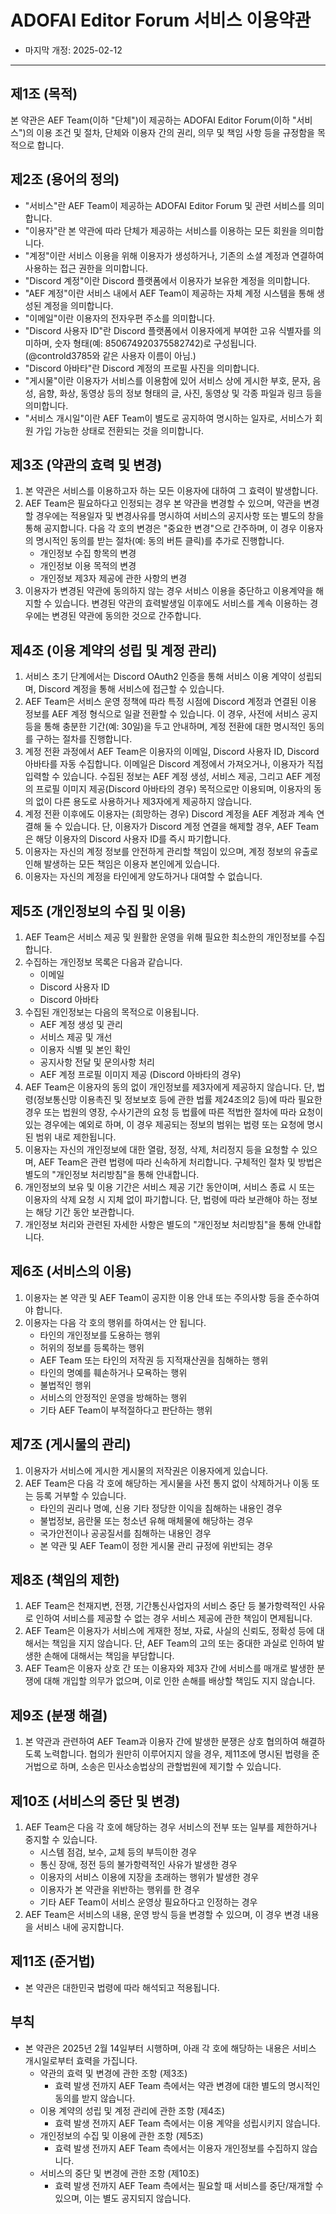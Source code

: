 # ADOFAI Editor Forum 서비스 이용약관
* 마지막 개정: 2025-02-12

---

## **제1조 (목적)**
본 약관은 AEF Team(이하 "단체")이 제공하는 ADOFAI Editor Forum(이하 "서비스")의 이용 조건 및 절차, 단체와 이용자 간의 권리, 의무 및 책임 사항 등을 규정함을 목적으로 합니다.

## **제2조 (용어의 정의)**
- "서비스"란 AEF Team이 제공하는 ADOFAI Editor Forum 및 관련 서비스를 의미합니다.
- "이용자"란 본 약관에 따라 단체가 제공하는 서비스를 이용하는 모든 회원을 의미합니다.
- "계정"이란 서비스 이용을 위해 이용자가 생성하거나, 기존의 소셜 계정과 연결하여 사용하는 접근 권한을 의미합니다.
- "Discord 계정"이란 Discord 플랫폼에서 이용자가 보유한 계정을 의미합니다.
- "AEF 계정"이란 서비스 내에서 AEF Team이 제공하는 자체 계정 시스템을 통해 생성된 계정을 의미합니다.
- "이메일"이란 이용자의 전자우편 주소를 의미합니다.
- "Discord 사용자 ID"란 Discord 플랫폼에서 이용자에게 부여한 고유 식별자를 의미하며, 숫자 형태(예: 850674920375582742)로 구성됩니다. (@controld3785와 같은 사용자 이름이 아님.)
- "Discord 아바타"란 Discord 계정의 프로필 사진을 의미합니다.
- "게시물"이란 이용자가 서비스를 이용함에 있어 서비스 상에 게시한 부호, 문자, 음성, 음향, 화상, 동영상 등의 정보 형태의 글, 사진, 동영상 및 각종 파일과 링크 등을 의미합니다.
- "서비스 개시일"이란 AEF Team이 별도로 공지하여 명시하는 일자로, 서비스가 회원 가입 가능한 상태로 전환되는 것을 의미합니다.

## **제3조 (약관의 효력 및 변경)**
1. 본 약관은 서비스를 이용하고자 하는 모든 이용자에 대하여 그 효력이 발생합니다.
2. AEF Team은 필요하다고 인정되는 경우 본 약관을 변경할 수 있으며, 약관을 변경할 경우에는 적용일자 및 변경사유를 명시하여 서비스의 공지사항 또는 별도의 창을 통해 공지합니다. 다음 각 호의 변경은 "중요한 변경"으로 간주하며, 이 경우 이용자의 명시적인 동의를 받는 절차(예: 동의 버튼 클릭)를 추가로 진행합니다.
    - 개인정보 수집 항목의 변경
    - 개인정보 이용 목적의 변경
    - 개인정보 제3자 제공에 관한 사항의 변경
3. 이용자가 변경된 약관에 동의하지 않는 경우 서비스 이용을 중단하고 이용계약을 해지할 수 있습니다. 변경된 약관의 효력발생일 이후에도 서비스를 계속 이용하는 경우에는 변경된 약관에 동의한 것으로 간주합니다.

## **제4조 (이용 계약의 성립 및 계정 관리)**
1. 서비스 초기 단계에서는 Discord OAuth2 인증을 통해 서비스 이용 계약이 성립되며, Discord 계정을 통해 서비스에 접근할 수 있습니다.
2. AEF Team은 서비스 운영 정책에 따라 특정 시점에 Discord 계정과 연결된 이용 정보를 AEF 계정 형식으로 일괄 전환할 수 있습니다. 이 경우, 사전에 서비스 공지 등을 통해 충분한 기간(예: 30일)을 두고 안내하며, 계정 전환에 대한 명시적인 동의를 구하는 절차를 진행합니다.
3. 계정 전환 과정에서 AEF Team은 이용자의 이메일, Discord 사용자 ID, Discord 아바타를 자동 수집합니다. 이메일은 Discord 계정에서 가져오거나, 이용자가 직접 입력할 수 있습니다. 수집된 정보는 AEF 계정 생성, 서비스 제공, 그리고 AEF 계정의 프로필 이미지 제공(Discord 아바타의 경우) 목적으로만 이용되며, 이용자의 동의 없이 다른 용도로 사용하거나 제3자에게 제공하지 않습니다.
4. 계정 전환 이후에도 이용자는 (희망하는 경우) Discord 계정을 AEF 계정과 계속 연결해 둘 수 있습니다. 단, 이용자가 Discord 계정 연결을 해제할 경우, AEF Team은 해당 이용자의 Discord 사용자 ID를 즉시 파기합니다.
5. 이용자는 자신의 계정 정보를 안전하게 관리할 책임이 있으며, 계정 정보의 유출로 인해 발생하는 모든 책임은 이용자 본인에게 있습니다.
6. 이용자는 자신의 계정을 타인에게 양도하거나 대여할 수 없습니다.

## **제5조 (개인정보의 수집 및 이용)**
1. AEF Team은 서비스 제공 및 원활한 운영을 위해 필요한 최소한의 개인정보를 수집합니다.
2. 수집하는 개인정보 목록은 다음과 같습니다.
    - 이메일
    - Discord 사용자 ID
    - Discord 아바타
3. 수집된 개인정보는 다음의 목적으로 이용됩니다.
    - AEF 계정 생성 및 관리
    - 서비스 제공 및 개선
    - 이용자 식별 및 본인 확인
    - 공지사항 전달 및 문의사항 처리
    - AEF 계정 프로필 이미지 제공 (Discord 아바타의 경우)
4. AEF Team은 이용자의 동의 없이 개인정보를 제3자에게 제공하지 않습니다. 단, 법령(정보통신망 이용촉진 및 정보보호 등에 관한 법률 제24조의2 등)에 따라 필요한 경우 또는 법원의 영장, 수사기관의 요청 등 법률에 따른 적법한 절차에 따라 요청이 있는 경우에는 예외로 하며, 이 경우 제공되는 정보의 범위는 법령 또는 요청에 명시된 범위 내로 제한됩니다.
5. 이용자는 자신의 개인정보에 대한 열람, 정정, 삭제, 처리정지 등을 요청할 수 있으며, AEF Team은 관련 법령에 따라 신속하게 처리합니다. 구체적인 절차 및 방법은 별도의 "개인정보 처리방침"을 통해 안내합니다.
6. 개인정보의 보유 및 이용 기간은 서비스 제공 기간 동안이며, 서비스 종료 시 또는 이용자의 삭제 요청 시 지체 없이 파기합니다. 단, 법령에 따라 보관해야 하는 정보는 해당 기간 동안 보관합니다.
7. 개인정보 처리와 관련된 자세한 사항은 별도의 "개인정보 처리방침"을 통해 안내합니다.

## **제6조 (서비스의 이용)**
1. 이용자는 본 약관 및 AEF Team이 공지한 이용 안내 또는 주의사항 등을 준수하여야 합니다.
2. 이용자는 다음 각 호의 행위를 하여서는 안 됩니다.
    - 타인의 개인정보를 도용하는 행위
    - 허위의 정보를 등록하는 행위
    - AEF Team 또는 타인의 저작권 등 지적재산권을 침해하는 행위
    - 타인의 명예를 훼손하거나 모욕하는 행위
    - 불법적인 행위
    - 서비스의 안정적인 운영을 방해하는 행위
    - 기타 AEF Team이 부적절하다고 판단하는 행위


## **제7조 (게시물의 관리)**
1. 이용자가 서비스에 게시한 게시물의 저작권은 이용자에게 있습니다.
2. AEF Team은 다음 각 호에 해당하는 게시물을 사전 통지 없이 삭제하거나 이동 또는 등록 거부할 수 있습니다.
    - 타인의 권리나 명예, 신용 기타 정당한 이익을 침해하는 내용인 경우
    - 불법정보, 음란물 또는 청소년 유해 매체물에 해당하는 경우
    - 국가안전이나 공공질서를 침해하는 내용인 경우
    - 본 약관 및 AEF Team이 정한 게시물 관리 규정에 위반되는 경우

## **제8조 (책임의 제한)**
1. AEF Team은 천재지변, 전쟁, 기간통신사업자의 서비스 중단 등 불가항력적인 사유로 인하여 서비스를 제공할 수 없는 경우 서비스 제공에 관한 책임이 면제됩니다.
2. AEF Team은 이용자가 서비스에 게재한 정보, 자료, 사실의 신뢰도, 정확성 등에 대해서는 책임을 지지 않습니다. 단, AEF Team의 고의 또는 중대한 과실로 인하여 발생한 손해에 대해서는 책임을 부담합니다.
3. AEF Team은 이용자 상호 간 또는 이용자와 제3자 간에 서비스를 매개로 발생한 분쟁에 대해 개입할 의무가 없으며, 이로 인한 손해를 배상할 책임도 지지 않습니다.

## **제9조 (분쟁 해결)**
1. 본 약관과 관련하여 AEF Team과 이용자 간에 발생한 분쟁은 상호 협의하여 해결하도록 노력합니다. 협의가 원만히 이루어지지 않을 경우, 제11조에 명시된 법령을 준거법으로 하며, 소송은 민사소송법상의 관할법원에 제기할 수 있습니다.

## **제10조 (서비스의 중단 및 변경)**
1. AEF Team은 다음 각 호에 해당하는 경우 서비스의 전부 또는 일부를 제한하거나 중지할 수 있습니다.
    - 시스템 점검, 보수, 교체 등의 부득이한 경우
    - 통신 장애, 정전 등의 불가항력적인 사유가 발생한 경우
    - 이용자의 서비스 이용에 지장을 초래하는 행위가 발생한 경우
    - 이용자가 본 약관을 위반하는 행위를 한 경우
    - 기타 AEF Team이 서비스 운영상 필요하다고 인정하는 경우
2. AEF Team은 서비스의 내용, 운영 방식 등을 변경할 수 있으며, 이 경우 변경 내용을 서비스 내에 공지합니다.

## **제11조 (준거법)**
- 본 약관은 대한민국 법령에 따라 해석되고 적용됩니다.

## **부칙**
- 본 약관은 2025년 2월 14일부터 시행하며, 아래 각 호에 해당하는 내용은 서비스 개시일로부터 효력을 가집니다.
    - 약관의 효력 및 변경에 관한 조항 (제3조)
        - 효력 발생 전까지 AEF Team 측에서는 약관 변경에 대한 별도의 명시적인 동의를 받지 않습니다.
    - 이용 계약의 성립 및 계정 관리에 관한 조항 (제4조)
        - 효력 발생 전까지 AEF Team 측에서는 이용 계약을 성립시키지 않습니다.
    - 개인정보의 수집 및 이용에 관한 조항 (제5조)
        - 효력 발생 전까지 AEF Team 측에서는 이용자 개인정보를 수집하지 않습니다.
    - 서비스의 중단 및 변경에 관한 조항 (제10조)
        - 효력 발생 전까지 AEF Team 측에서는 필요할 때 서비스를 중단/재개할 수 있으며, 이는 별도 공지되지 않습니다.

